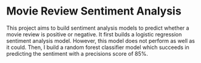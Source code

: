 # Movie Review Sentiment Analysis
This project aims to build sentiment analysis models to predict whether a movie review is positive or negative. It first builds a logistic regression sentiment analysis model. However, this model does not perform as well as it could. Then, I build a random forest classifier model which
succeeds in predicting the sentiment with a precisions score of 85%.
